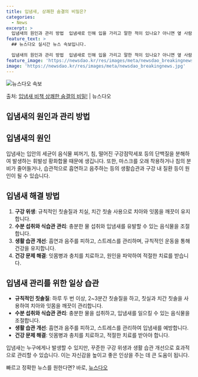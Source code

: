 ```yaml
---
title: 입냄새, 상쾌한 숨결의 비밀은?
categories:
  - News
excerpt: >
  입냄새의 원인과 관리 방법  입냄새로 인해 입을 가리고 말한 적이 있나요? 아니면 옆 사람의 입냄새 때문에 …
feature_text: >
  ## 뉴스다오 실시간 뉴스 속보입니다.

  입냄새의 원인과 관리 방법  입냄새로 인해 입을 가리고 말한 적이 있나요? 아니면 옆 사람의 입냄새 때문에 …
feature_image: 'https://newsdao.kr/res/images/meta/newsdao_breakingnews.jpg'
image: 'https://newsdao.kr/res/images/meta/newsdao_breakingnews.jpg'
---
```


![뉴스다오 속보](https://newsdao.kr/res/images/meta/newsdao_breakingnews.jpg)

<p>출처: <a href="https://newsdao.kr/4147" rel="dofollow">입냄새 비책 상쾌한 숨결의 비밀!</a> | 뉴스다오</p>

## 입냄새의 원인과 관리 방법

## 입냄새의 원인
입냄새는 입안의 세균이 음식물 찌꺼기, 침, 떨어진 구강점막세포 등의 단백질을 분해하여 발생하는 휘발성 황화합물 때문에 생깁니다. 또한, 마스크를 오래 착용하거나 침의 분비가 줄어들거나, 습관적으로 흡연하고 음주하는 등의 생활습관과 구강 내 질환 등이 원인이 될 수 있습니다.

## 입냄새 해결 방법
1. **구강 위생**: 규칙적인 칫솔질과 치실, 치간 칫솔 사용으로 치아와 잇몸을 깨끗이 유지합니다.
2. **수분 섭취와 식습관 관리**: 충분한 물 섭취와 입냄새를 유발할 수 있는 음식물을 조절합니다.
3. **생활 습관 개선**: 흡연과 음주를 피하고, 스트레스를 관리하며, 규칙적인 운동을 통해 건강을 유지합니다.
4. **건강 문제 해결**: 잇몸병과 충치를 치료하고, 원인을 파악하여 적절한 치료를 받습니다.

## 입냄새 관리를 위한 일상 습관
- **규칙적인 칫솔질**: 하루 두 번 이상, 2~3분간 칫솔질을 하고, 칫실과 치간 칫솔을 사용하여 치아와 잇몸을 깨끗이 관리합니다.
- **수분 섭취와 식습관 관리**: 충분한 물을 섭취하고, 입냄새를 일으킬 수 있는 음식물을 조절합니다.
- **생활 습관 개선**: 흡연과 음주를 피하고, 스트레스를 관리하여 입냄새를 예방합니다.
- **건강 문제 해결**: 잇몸병과 충치를 치료하고, 적절한 치료를 받아야 합니다.

입냄새는 누구에게나 발생할 수 있지만, 꾸준한 구강 위생과 생활 습관 개선으로 효과적으로 관리할 수 있습니다. 이는 자신감을 높이고 좋은 인상을 주는 데 큰 도움이 됩니다.<p>빠르고 정확한 뉴스를 원한다면? 바로, <a href="https://newsdao.kr" rel="dofollow">뉴스다오</a></p>



